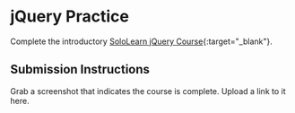 # jQuery Practice

Complete the introductory [SoloLearn jQuery Course](https://www.sololearn.com/Play/jQuery){:target="_blank"}.

## Submission Instructions

Grab a screenshot that indicates the course is complete. Upload a link to it here.
